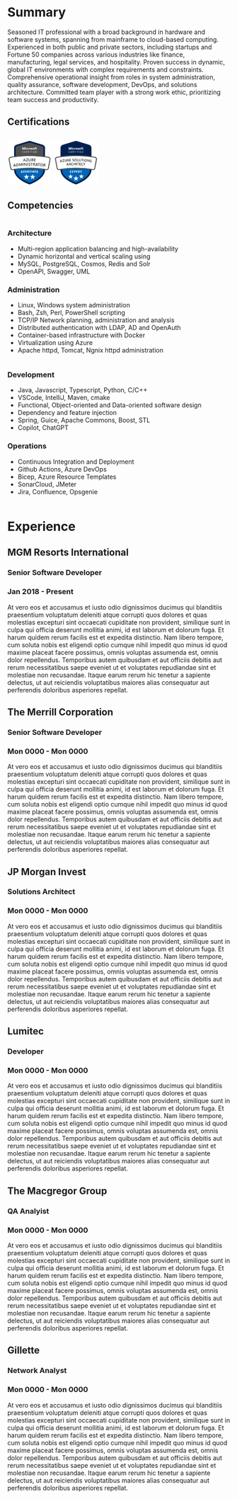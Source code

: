 
# Summary

Seasoned IT professional with a broad background in hardware and software systems, spanning from mainframe to cloud-based computing. Experienced in both public and private sectors, including startups and Fortune 50 companies across various industries like finance, manufacturing, legal services, and hospitality. Proven success in dynamic, global IT environments with complex requirements and constraints. Comprehensive operational insight from roles in system administration, quality assurance, software development, DevOps, and solutions architecture. Committed team player with a strong work ethic, prioritizing team success and productivity.

## Certifications

<h2><img class="cert" src="assets/azure-administrator-associate.png" height="100"> <img class="cert" src="assets/azure-solutions-architect-expert.png" height="100"></h2>

## Competencies

<div class="row">
<div class="column">

<h3>Architecture</h3>
<ul>
  <li>Multi-region application balancing and high-availability</li>
  <li>Dynamic horizontal and vertical scaling using</li>
  <li>MySQL, PostgreSQL, Cosmos, Redis and Solr</li>
  <li>OpenAPI, Swagger, UML</li>
</ul>

<h3>Administration</h3>
<ul>
  <li>Linux, Windows system administration</li>
  <li>Bash, Zsh, Perl, PowerShell scripting</li>
  <li>TCP/IP Network planning, administration and analysis</li>
  <li>Distributed authentication with LDAP, AD and OpenAuth</li>
  <li>Container-based infrastructure with Docker</li>
  <li>Virtualization using Azure</li>
  <li>Apache httpd, Tomcat, Ngnix httpd administration</li>
</ul>

</div>
<div class="column">

<h3>Development</h3>
<ul>
  <li>Java, Javascript, Typescript, Python, C/C++</li>
  <li>VSCode, IntelliJ, Maven, cmake</li>
  <li>Functional, Object-oriented and Data-oriented software design</li>
  <li>Dependency and feature injection</li>
  <li>Spring, Guice, Apache Commons, Boost, STL</li>
  <li>Copilot, ChatGPT</li>
</ul>

<h3>Operations</h3>
<ul>
  <li>Continuous Integration and Deployment</li>
  <li>Github Actions, Azure DevOps</li>
  <li>Bicep, Azure Resource Templates</li>
  <li>SonarCloud, JMeter</li>
  <li>Jira, Confluence, Opsgenie</li>
</ul>

</div>
</div>









# Experience

## MGM Resorts International

### Senior Software Developer 

### Jan 2018 - Present

At vero eos et accusamus et iusto odio dignissimos ducimus qui blanditiis praesentium voluptatum deleniti atque corrupti quos dolores et quas molestias excepturi sint occaecati cupiditate non provident, similique sunt in culpa qui officia deserunt mollitia animi, id est laborum et dolorum fuga. Et harum quidem rerum facilis est et expedita distinctio. Nam libero tempore, cum soluta nobis est eligendi optio cumque nihil impedit quo minus id quod maxime placeat facere possimus, omnis voluptas assumenda est, omnis dolor repellendus. Temporibus autem quibusdam et aut officiis debitis aut rerum necessitatibus saepe eveniet ut et voluptates repudiandae sint et molestiae non recusandae. Itaque earum rerum hic tenetur a sapiente delectus, ut aut reiciendis voluptatibus maiores alias consequatur aut perferendis doloribus asperiores repellat.

## The Merrill Corporation

### Senior Software Developer

### Mon 0000 - Mon 0000

At vero eos et accusamus et iusto odio dignissimos ducimus qui blanditiis praesentium voluptatum deleniti atque corrupti quos dolores et quas molestias excepturi sint occaecati cupiditate non provident, similique sunt in culpa qui officia deserunt mollitia animi, id est laborum et dolorum fuga. Et harum quidem rerum facilis est et expedita distinctio. Nam libero tempore, cum soluta nobis est eligendi optio cumque nihil impedit quo minus id quod maxime placeat facere possimus, omnis voluptas assumenda est, omnis dolor repellendus. Temporibus autem quibusdam et aut officiis debitis aut rerum necessitatibus saepe eveniet ut et voluptates repudiandae sint et molestiae non recusandae. Itaque earum rerum hic tenetur a sapiente delectus, ut aut reiciendis voluptatibus maiores alias consequatur aut perferendis doloribus asperiores repellat.

## JP Morgan Invest

### Solutions Architect

### Mon 0000 - Mon 0000

At vero eos et accusamus et iusto odio dignissimos ducimus qui blanditiis praesentium voluptatum deleniti atque corrupti quos dolores et quas molestias excepturi sint occaecati cupiditate non provident, similique sunt in culpa qui officia deserunt mollitia animi, id est laborum et dolorum fuga. Et harum quidem rerum facilis est et expedita distinctio. Nam libero tempore, cum soluta nobis est eligendi optio cumque nihil impedit quo minus id quod maxime placeat facere possimus, omnis voluptas assumenda est, omnis dolor repellendus. Temporibus autem quibusdam et aut officiis debitis aut rerum necessitatibus saepe eveniet ut et voluptates repudiandae sint et molestiae non recusandae. Itaque earum rerum hic tenetur a sapiente delectus, ut aut reiciendis voluptatibus maiores alias consequatur aut perferendis doloribus asperiores repellat.

## Lumitec

### Developer

### Mon 0000 - Mon 0000

At vero eos et accusamus et iusto odio dignissimos ducimus qui blanditiis praesentium voluptatum deleniti atque corrupti quos dolores et quas molestias excepturi sint occaecati cupiditate non provident, similique sunt in culpa qui officia deserunt mollitia animi, id est laborum et dolorum fuga. Et harum quidem rerum facilis est et expedita distinctio. Nam libero tempore, cum soluta nobis est eligendi optio cumque nihil impedit quo minus id quod maxime placeat facere possimus, omnis voluptas assumenda est, omnis dolor repellendus. Temporibus autem quibusdam et aut officiis debitis aut rerum necessitatibus saepe eveniet ut et voluptates repudiandae sint et molestiae non recusandae. Itaque earum rerum hic tenetur a sapiente delectus, ut aut reiciendis voluptatibus maiores alias consequatur aut perferendis doloribus asperiores repellat.

## The Macgregor Group

### QA Analyist

### Mon 0000 - Mon 0000

At vero eos et accusamus et iusto odio dignissimos ducimus qui blanditiis praesentium voluptatum deleniti atque corrupti quos dolores et quas molestias excepturi sint occaecati cupiditate non provident, similique sunt in culpa qui officia deserunt mollitia animi, id est laborum et dolorum fuga. Et harum quidem rerum facilis est et expedita distinctio. Nam libero tempore, cum soluta nobis est eligendi optio cumque nihil impedit quo minus id quod maxime placeat facere possimus, omnis voluptas assumenda est, omnis dolor repellendus. Temporibus autem quibusdam et aut officiis debitis aut rerum necessitatibus saepe eveniet ut et voluptates repudiandae sint et molestiae non recusandae. Itaque earum rerum hic tenetur a sapiente delectus, ut aut reiciendis voluptatibus maiores alias consequatur aut perferendis doloribus asperiores repellat.

## Gillette

### Network Analyst

### Mon 0000 - Mon 0000

At vero eos et accusamus et iusto odio dignissimos ducimus qui blanditiis praesentium voluptatum deleniti atque corrupti quos dolores et quas molestias excepturi sint occaecati cupiditate non provident, similique sunt in culpa qui officia deserunt mollitia animi, id est laborum et dolorum fuga. Et harum quidem rerum facilis est et expedita distinctio. Nam libero tempore, cum soluta nobis est eligendi optio cumque nihil impedit quo minus id quod maxime placeat facere possimus, omnis voluptas assumenda est, omnis dolor repellendus. Temporibus autem quibusdam et aut officiis debitis aut rerum necessitatibus saepe eveniet ut et voluptates repudiandae sint et molestiae non recusandae. Itaque earum rerum hic tenetur a sapiente delectus, ut aut reiciendis voluptatibus maiores alias consequatur aut perferendis doloribus asperiores repellat.
